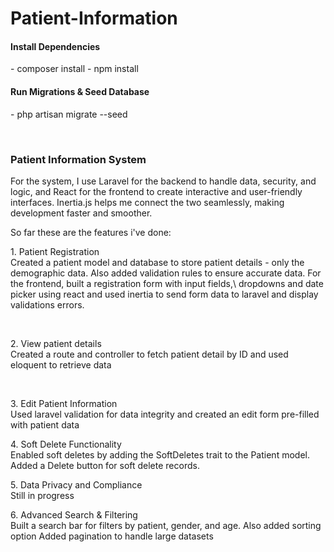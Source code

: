 # Patient-Information
<h4>Install Dependencies<br></h4>
<p></p> - composer install
 - npm install
</p>

<h4>Run Migrations & Seed Database <br></h4>
 <p>- php artisan migrate --seed</p>
<br>
<h3>Patient Information System</h3>

For the system, I use Laravel for the backend to handle data, security, and logic, and React for the frontend to create interactive and user-friendly interfaces. Inertia.js helps me connect the two seamlessly, making development faster and smoother. 

So far these are the features i've done:

<p>1. Patient Registration <br>
Created a patient model and database to store patient details - only the demographic data. Also added validation rules to ensure accurate data. For the frontend, built a registration form with input fields,\ dropdowns and date picker using react and used inertia to send form data to laravel and display validations errors.</p><br>
<p>2. View patient details<br>
Created a route and controller to fetch patient detail by ID and used eloquent to retrieve data </p><br>
<p>3. Edit Patient Information<br>
Used laravel validation for data integrity and created an edit form pre-filled with patient data</p>
<p>4. Soft Delete Functionality<br>
Enabled soft deletes by adding the SoftDeletes trait to the Patient model. Added a Delete button for soft delete records.</p>
<p>5. Data Privacy and Compliance<br>
Still in progress</p>

<p>6. Advanced Search & Filtering<br>
Built a search bar for filters by patient, gender, and age. Also added sorting option
Added pagination to handle large datasets </p>
